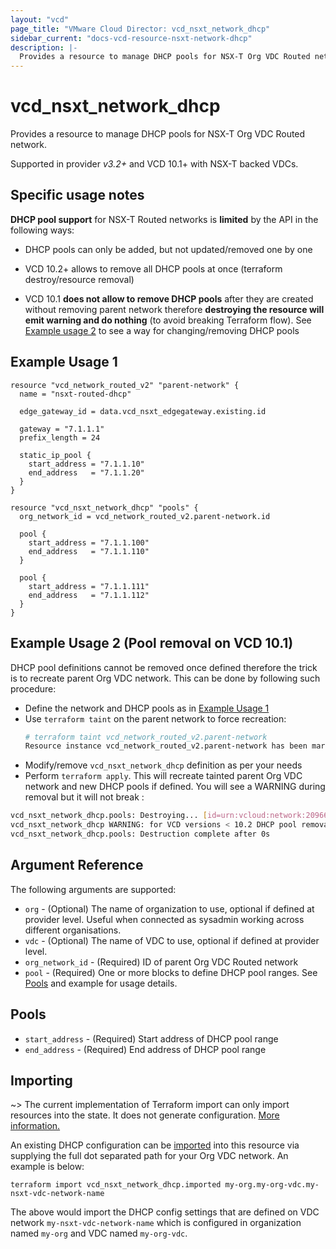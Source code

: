 ```yaml
---
layout: "vcd"
page_title: "VMware Cloud Director: vcd_nsxt_network_dhcp"
sidebar_current: "docs-vcd-resource-nsxt-network-dhcp"
description: |-
  Provides a resource to manage DHCP pools for NSX-T Org VDC Routed network.
---
```


# vcd\_nsxt\_network\_dhcp

Provides a resource to manage DHCP pools for NSX-T Org VDC Routed network.

Supported in provider *v3.2+* and VCD 10.1+ with NSX-T backed VDCs.

## Specific usage notes

**DHCP pool support** for NSX-T Routed networks is **limited** by the API in the following ways:

* DHCP pools can only be added, but not updated/removed one by one

* VCD 10.2+ allows to remove all DHCP pools at once (terraform destroy/resource removal)

* VCD 10.1 **does not allow to remove DHCP pools** after they are created without removing parent network
therefore **destroying the resource will emit warning and do nothing** (to avoid breaking Terraform flow). 
See [Example usage 2](#example-usage-2-pool-removal-on-vcd-101) to see a way for changing/removing DHCP pools

## Example Usage 1

```hcl
resource "vcd_network_routed_v2" "parent-network" {
  name = "nsxt-routed-dhcp"

  edge_gateway_id = data.vcd_nsxt_edgegateway.existing.id

  gateway = "7.1.1.1"
  prefix_length = 24

  static_ip_pool {
    start_address = "7.1.1.10"
    end_address   = "7.1.1.20"
  }
}

resource "vcd_nsxt_network_dhcp" "pools" {
  org_network_id = vcd_network_routed_v2.parent-network.id
  
  pool {
    start_address = "7.1.1.100"
    end_address   = "7.1.1.110"
  }

  pool {
    start_address = "7.1.1.111"
    end_address   = "7.1.1.112"
  }
}
```

## Example Usage 2 (Pool removal on VCD 10.1)

DHCP pool definitions cannot be removed once defined therefore the trick is to recreate parent Org VDC network.
This can be done by following such procedure:

* Define the network and DHCP pools as in [Example Usage 1](#example-usage-1)
* Use `terraform taint` on the parent network to force recreation:
   ```sh
   # terraform taint vcd_network_routed_v2.parent-network
   Resource instance vcd_network_routed_v2.parent-network has been marked as tainted.
   ```
* Modify/remove `vcd_nsxt_network_dhcp` definition as per your needs
* Perform `terraform apply`. This will recreate tainted parent Org VDC network and new DHCP pools if defined.
You will see a WARNING during removal but it will not break :
```sh
vcd_nsxt_network_dhcp.pools: Destroying... [id=urn:vcloud:network:209666ec-6253-418a-a816-076b15413fea]
vcd_nsxt_network_dhcp WARNING: for VCD versions < 10.2 DHCP pool removal is not supported. Destroy is a NO-OP operation for VCD versions < 10.2. Please recreate parent network to remove DHCP pools.
vcd_nsxt_network_dhcp.pools: Destruction complete after 0s
```

## Argument Reference

The following arguments are supported:

* `org` - (Optional) The name of organization to use, optional if defined at provider level. Useful
  when connected as sysadmin working across different organisations.
* `vdc` - (Optional) The name of VDC to use, optional if defined at provider level.
* `org_network_id` - (Required) ID of parent Org VDC Routed network
* `pool` - (Required) One or more blocks to define DHCP pool ranges. See [Pools](#pools) and example 
for usage details.

## Pools

* `start_address` - (Required) Start address of DHCP pool range
* `end_address` - (Required) End address of DHCP pool range

## Importing

~> The current implementation of Terraform import can only import resources into the state.
It does not generate configuration. [More information.](https://www.terraform.io/docs/import/)

An existing DHCP configuration can be [imported][docs-import] into this resource
via supplying the full dot separated path for your Org VDC network. An example is
below:

[docs-import]: https://www.terraform.io/docs/import/

```
terraform import vcd_nsxt_network_dhcp.imported my-org.my-org-vdc.my-nsxt-vdc-network-name
```

The above would import the DHCP config settings that are defined on VDC network 
`my-nsxt-vdc-network-name` which is configured in organization named `my-org` and VDC named 
`my-org-vdc`.
